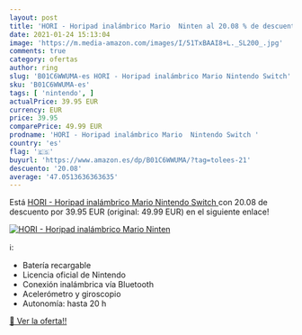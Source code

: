 ```yaml
---
layout: post
title: 'HORI - Horipad inalámbrico Mario  Ninten al 20.08 % de descuento'
date: 2021-01-24 15:13:04
image: 'https://m.media-amazon.com/images/I/51TxBAAI8+L._SL200_.jpg'
comments: true
category: ofertas
author: ring
slug: 'B01C6WWUMA-es HORI - Horipad inalámbrico Mario Nintendo Switch'
sku: 'B01C6WWUMA-es'
tags: [ 'nintendo', ]
actualPrice: 39.95 EUR
currency: EUR
price: 39.95
comparePrice: 49.99 EUR
prodname: 'HORI - Horipad inalámbrico Mario  Nintendo Switch '
country: 'es'
flag: '🇪🇸'
buyurl: 'https://www.amazon.es/dp/B01C6WWUMA/?tag=tolees-21'
descuento: '20.08'
average: '47.0513636363635'
---
```


Está [HORI - Horipad inalámbrico Mario  Nintendo Switch ](https://www.amazon.es/dp/B01C6WWUMA/?tag=tolees-21) con 20.08 de descuento por 39.95 EUR (original: 49.99 EUR) en el siguiente enlace!

[![HORI - Horipad inalámbrico Mario  Ninten](https://m.media-amazon.com/images/I/51TxBAAI8+L._SL200_.jpg)](https://www.amazon.es/dp/B01C6WWUMA/?tag=tolees-21)

ℹ️:

- Batería recargable
- Licencia oficial de Nintendo
- Conexión inalámbrica vía Bluetooth
- Acelerómetro y giroscopio
- Autonomía: hasta 20 h

[🛒 Ver la oferta!!](https://www.amazon.es/dp/B01C6WWUMA/?tag=tolees-21)
